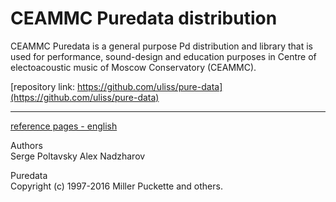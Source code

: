 # CEAMMC Puredata distribution


CEAMMC Puredata is a general purpose Pd distribution and library that is used for performance, sound-design and education purposes in Centre of electoacoustic music of Moscow Conservatory (CEAMMC).


[repository link: https://github.com/uliss/pure-data](https://github.com/uliss/pure-data)<br>

---
[reference pages - english](help-en/ceammc_lib.md)<br>

Authors<br>
Serge Poltavsky Alex Nadzharov

Puredata<br>
Copyright (c) 1997-2016 Miller Puckette and others.
